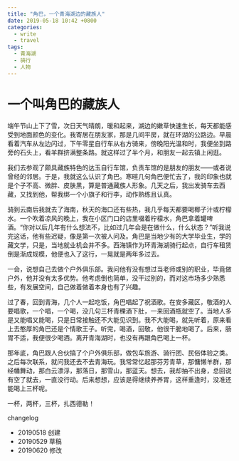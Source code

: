 ```yaml
---
title: "角巴，一个青海湖边的藏族人"
date: 2019-05-18 10:42 +0800
categories:
  - write
  - travel
tags:
  - 青海湖
  - 骑行
  - 人物
---
```


# 一个叫角巴的藏族人

端午节山上下了雪，次日天气晴朗，暖和起来，湖边的嫩草快速生长，每天都能感受到地面颜色的变化。我寄居在朋友家，那是几间平房，就在环湖的公路边。早晨看着汽车从左边闪过，下午零星自行车从右方骑来，傍晚阳光温和时，我便坐到路旁的石头上，看羊群挤满整条路。就这样过了半个月，和朋友一起去镇上闲逛。

我们去参观了颇具藏族特色的达玉自行车馆，负责车馆的是朋友的朋友——或者说曾经的邻居。于是，我就这么认识了角巴。寒暄几句角巴便忙去了，我的印象也就是个子不高、微胖、皮肤黑，算是普通藏族人形象。几天之后，我出发骑车去西藏，又找到他，帮我绑一个小旗子和行李，动作熟练且认真。

骑到云南后我就去了海南，秋天的海口还有些热，我几乎每天都要喝椰子汁或柠檬水。一个吹着凉风的晚上，我在小区门口的店里啜着柠檬水，角巴拿着罐啤酒。“你对以后几年有什么想法不，比如过几年会是在做什么，什么状态？”听我说完这话，他有些迟疑，像是第一次被人问及。角巴是当地少有的大学毕业生，学的藏文学，只是，当地就业机会并不多。西海镇作为环青海湖骑行起点，自行车租赁倒是渐成规模，他便也入了这行，一晃就是两年多过去。

一会，说想自己去做个户外俱乐部。我问他有没有想过当老师或别的职业，毕竟做户外，他并没有太多优势。他考虑倒也简单，没干过别的，而对这市场多少熟悉些，有发展空间，自己做着做着本身也有了兴趣。

过了春，回到青海，几个人一起吃饭，角巴唱起了祝酒歌。在安多藏区，敬酒的人要唱歌，一个唱，一个喝，没几句三杯青稞酒下肚，一来回酒瓶就空了。当地人多是又能唱又能喝，只是日常接触还不大能见识到。我不大能喝，就先听着，原来看上去憨厚的角巴还是个情歌王子。听完，喝酒，回敬，他很干脆地喝了。后来，肠胃不适，我便很少喝酒。离开青海湖时，也没有再跟角巴喝上一杯。

那年底，角巴跟人合伙搞了个户外俱乐部，做包车旅游、骑行团、民俗体验之类。之后每次联系，就问我还去不去青海玩。我常常忆起那芬芳青草，那慵懒羊群，那经幡舞动，那白云漂浮，那落日，那雪山，那蓝天。想去，我却抽不出身，总回说有空了就去，一直没行动。后来想想，应该是得继续养养胃，这样重逢时，没准还能喝上三杯呢。

一杯，两杯，三杯，扎西德勒！


changelog
- 20190518 创建
- 20190529 草稿
- 20190620 修改
